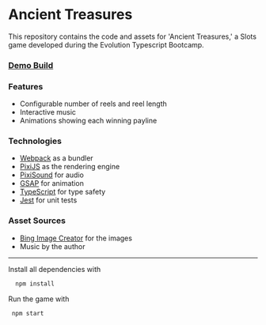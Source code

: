 # Ancient Treasures

This repository contains the code and assets for 'Ancient Treasures,' a Slots game developed during the Evolution Typescript Bootcamp.
### [Demo Build](https://boyanbotev.itch.io/slots-typescript-evolution-bootcamp-project)

### Features
- Configurable number of reels and reel length
- Interactive music
- Animations showing each winning payline

### Technologies
- [Webpack](https://webpack.js.org/) as a bundler
- [PixiJS](https://pixijs.com/) as the rendering engine
- [PixiSound](https://pixijs.io/sound/examples/) for audio
- [GSAP](https://greensock.com/gsap/) for animation
- [TypeScript](https://typescriptlang.org/) for type safety
- [Jest](https://jestjs.io/ru/) for unit tests

### Asset Sources
- [Bing Image Creator](https://www.bing.com/create) for the images
- Music by the author
___
Install all dependencies with
 ```sh
   npm install
   ```
Run the game with
 ```sh
  npm start
   ```
